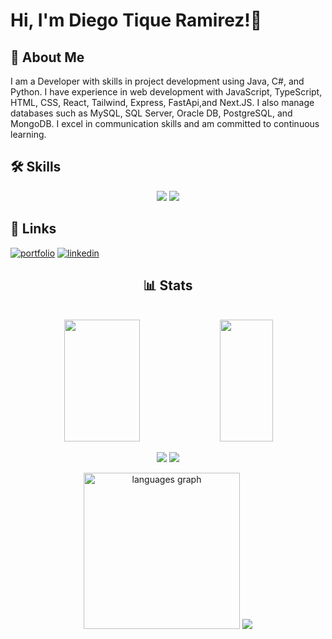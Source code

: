 # Hi, I'm Diego Tique Ramirez!👋

## 🚀 About Me
I am a Developer with skills in project development using Java, C#, and Python. I have experience in web development with JavaScript, TypeScript, HTML, CSS, React, Tailwind, Express, FastApi,and Next.JS. I also manage databases such as MySQL, SQL Server, Oracle DB, PostgreSQL, and MongoDB. I excel in communication skills and am committed to continuous learning.

## 🛠 Skills
<div align="center">
    <img src="https://skillicons.dev/icons?i=react,mui,html,css,git,cs,github,tailwind,nextjs,docker,jest,kafka" />
    <img src="https://skillicons.dev/icons?i=nodejs,python,javascript,typescript,express,firebase,mongodb,java,postgres,mysql,spring,redis" /><br>
</div>

## 🔗 Links
[![portfolio](https://img.shields.io/badge/my_portfolio-000?style=for-the-badge&logo=ko-fi&logoColor=white)](https://katherineoelsner.com/)
[![linkedin](https://img.shields.io/badge/linkedin-0A66C2?style=for-the-badge&logo=linkedin&logoColor=white)](https://www.linkedin.com/)

<h2 align="center">📊 Stats</h2>
<br>

<div align="center">
    <img width="49%" height="195px" src="https://github-readme-stats.vercel.app/api?username=Kracken914dt&show_icons=true&include_all_commits=true&count_private=true&theme=transparent&hide_border=true"/>
    <img width="41%" height="195px" class="bg-black" src="http://github-profile-summary-cards.vercel.app/api/cards/most-commit-language?username=Kracken914dt&theme=transparent" />
</div>

<p align="center">
    <img src="https://github-readme-streak-stats.herokuapp.com/?user=Kracken914dt&theme=github_dark&hide_border=true"/>
    <img src="http://github-profile-summary-cards.vercel.app/api/cards/productive-time?username=Kracken914dt&theme=github_dark&utcOffset=8&hide_border=true&include_all_commits=true&count_private=true" />
</p>

<div align="center">
    <img src="https://github-readme-stats.vercel.app/api/top-langs?username=Kracken914dt&locale=en&hide_title=false&layout=compact&card_width=320&langs_count=5&theme=github_dark&hide_border=true" height="250" alt="languages graph"  />
    <img src="http://github-profile-summary-cards.vercel.app/api/cards/profile-details?username=Kracken914dt&theme=github_dark&hide_border=true" />
</div>


